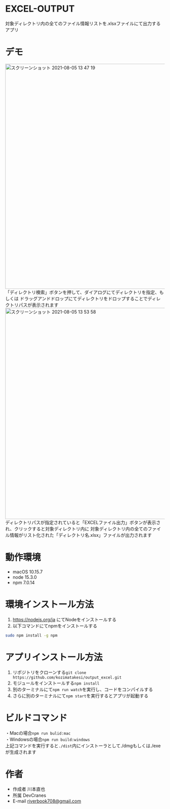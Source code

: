 # EXCEL-OUTPUT

対象ディレクトリ内の全てのファイル情報リストを.xlsxファイルにて出力するアプリ

# デモ

<img width="712" alt="スクリーンショット 2021-08-05 13 47 19" src="https://user-images.githubusercontent.com/58904417/128292693-8fb46e16-6dd1-4819-aad2-3878401ccdd2.png">
「ディレクトリ検索」ボタンを押して、ダイアログにてディレクトリを指定、もしくは
ドラッグアンドドロップにてディレクトリをドロップすることでディレクトリパスが表示されます  
<img width="668" alt="スクリーンショット 2021-08-05 13 53 58" src="https://user-images.githubusercontent.com/58904417/128293032-b1367a61-997b-4d34-8ce0-52314a28150a.png">
ディレクトリパスが指定されていると「EXCELファイル出力」ボタンが表示され、クリックすると対象ディレクトリ内に
対象ディレクトリ内の全てのファイル情報がリスト化された「ディレクトリ名.xlsx」ファイルが出力されます


# 動作環境

* macOS 10.15.7
* node 15.3.0
* npm 7.0.14

# 環境インストール方法

1. https://nodejs.org/ja にてNodeをインストールする
2. 以下コマンドにてnpmをインストールする
```bash
sudo npm install -g npm
```

# アプリインストール方法

1. リポジトリをクローンする```git clone https://github.com/kozimatakesi/output_excel.git```
2. モジュールをインストールする```npm install```
3. 別のターミナルにて```npm run watch```を実行し、コードをコンパイルする
4. さらに別のターミナルにて```npm start```を実行するとアプリが起動する

# ビルドコマンド

・Macの場合```npm run bulid:mac```  
・Windowsの場合```npm run build:windows```  
上記コマンドを実行すると```./dist```内にインストーラとして./dmgもしくは./exeが生成されます

# 作者

* 作成者 川本直也
* 所属 DevCranes
* E-mail riverbook708@gmail.com

